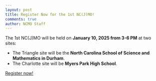 ```yaml
---
layout: post
title: Register Now for the 1st NC(J)MO!
comments: true
author: NCMO Staff
---
```


The 1st NC(J)MO will be held on **January 10, 2025 from 3-6 PM** at two sites:
- The Triangle site will be the **North Carolina School of Science and Mathematics in Durham**.
- The Charlotte site will be **Myers Park High School**.

[Register now!](https://forms.gle/viPFM1SursDiUAtn6)
